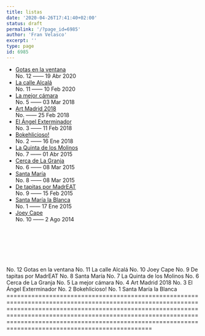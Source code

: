 ```yaml
---
title: listas
date: '2020-04-26T17:41:40+02:00'
status: draft
permalink: '/?page_id=6985'
author: 'Fran Velasco'
excerpt: ''
type: page
id: 6985
---
```

- [Gotas en la ventana](http://franvelas.co/wp/gotas-en-la-ventana/)<div class="wp-block-latest-posts__post-excerpt">No. 12 —— 19 Abr 2020</div>
- [La calle Alcalá](http://franvelas.co/wp/alcala/)<div class="wp-block-latest-posts__post-excerpt">No. 11 —— 10 Feb 2020</div>
- [La mejor cámara](http://franvelas.co/wp/la-mejor-camara/)<div class="wp-block-latest-posts__post-excerpt">No. 5 —— 03 Mar 2018</div>
- [Art Madrid 2018](http://franvelas.co/wp/art-madrid-2018/)<div class="wp-block-latest-posts__post-excerpt">No. —— 25 Feb 2018</div>
- [El Ángel Exterminador](http://franvelas.co/wp/el-angel-exterminador/)<div class="wp-block-latest-posts__post-excerpt">No. 3 —— 11 Feb 2018</div>
- [Bokehlicioso!](http://franvelas.co/wp/bokehlicioso/)<div class="wp-block-latest-posts__post-excerpt">No. 2 —— 16 Ene 2018</div>
- [La Quinta de los Molinos](http://franvelas.co/wp/la-quinta/)<div class="wp-block-latest-posts__post-excerpt">No. 7 —— 01 Abr 2015</div>
- [Cerca de La Granja](http://franvelas.co/wp/cerca-de-la-granja/)<div class="wp-block-latest-posts__post-excerpt">No. 6 —— 08 Mar 2015</div>
- [Santa María](http://franvelas.co/wp/santa-maria/)<div class="wp-block-latest-posts__post-excerpt">No. 8 —— 08 Mar 2015</div>
- [De tapitas por MadrEAT](http://franvelas.co/wp/de-tapitas-por-madreat/)<div class="wp-block-latest-posts__post-excerpt">No. 9 —— 15 Feb 2015</div>
- [Santa María la Blanca](http://franvelas.co/wp/santa-maria-la-blanca/)<div class="wp-block-latest-posts__post-excerpt">No. 1 —— 17 Ene 2015</div>
- [Joey Cape](http://franvelas.co/wp/joey-cape/)<div class="wp-block-latest-posts__post-excerpt">No. 10 —— 2 Ago 2014</div>

<div aria-hidden="true" class="wp-block-spacer" style="height:100px"></div>No. 12 Gotas en la ventana  
No. 11 La calle Alcalá  
No. 10 Joey Cape  
No. 9 De tapitas por MadrEAT  
No. 8 Santa María  
No. 7 La Quinta de los Molinos  
No. 6 Cerca de La Granja  
No. 5 La mejor cámara  
No. 4 Art Madrid 2018  
No. 3 El Ángel Exterminador  
No. 2 Bokehlicioso!  
No. 1 Santa María la Blanca
=======================================================================================================================================================================================================================================================================================================================